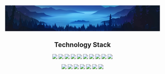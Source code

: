 <p align="center">
<img src="https://raw.githubusercontent.com/nicoPuegher/nicoPuegher/main/images/new-header.jpg">
</p>

<h2 align="center">Technology Stack</h2>
<!-- frontend -->
<p align="center">
<!-- html -->
<img src="https://img.shields.io/badge/html5-%23E34F26.svg?style=for-the-badge&logo=html5&logoColor=white"/>
<!-- css -->
<img src="https://img.shields.io/badge/css3-%231572B6.svg?style=for-the-badge&logo=css3&logoColor=white"/>
  <!-- tailwind css -->
<img src="https://img.shields.io/badge/tailwindcss-%2338B2AC.svg?style=for-the-badge&logo=tailwind-css&logoColor=white"/>
<!-- sass -->
<img src="https://img.shields.io/badge/SASS-hotpink.svg?style=for-the-badge&logo=SASS&logoColor=white"/>
<!-- javascript -->
<img src="https://img.shields.io/badge/javascript-%23323330.svg?style=for-the-badge&logo=javascript&logoColor=%23F7DF1E"/>
<!-- redux -->
<img src="https://img.shields.io/badge/redux-%23593d88.svg?style=for-the-badge&logo=redux&logoColor=white"/>
<!-- react -->
<img src="https://img.shields.io/badge/react-%2320232a.svg?style=for-the-badge&logo=react&logoColor=%2361DAFB"/>
<!-- chakra ui -->
<img src="https://img.shields.io/badge/chakra-%234ED1C5.svg?style=for-the-badge&logo=chakraui&logoColor=white"/>
<!-- material ui -->
<img src="https://img.shields.io/badge/MUI-%230081CB.svg?style=for-the-badge&logo=mui&logoColor=white"/>
<!-- github -->
<img src="https://img.shields.io/badge/github-%23121011.svg?style=for-the-badge&logo=github&logoColor=white"/>
</p>

<!-- backend -->
<p align="center">
<!-- npm -->
<img src="https://img.shields.io/badge/NPM-%23CB3837.svg?style=for-the-badge&logo=npm&logoColor=white"/>
<!-- nodejs -->
<img src="https://img.shields.io/badge/node.js-6DA55F?style=for-the-badge&logo=node.js&logoColor=white"/>
<!-- express -->
<img src="https://img.shields.io/badge/express.js-%23404d59.svg?style=for-the-badge&logo=express&logoColor=%2361DAFB"/>
<!-- mongodb -->
<img src="https://img.shields.io/badge/MongoDB-%234ea94b.svg?style=for-the-badge&logo=mongodb&logoColor=white"/>
<!-- jest -->
<img src="https://img.shields.io/badge/-jest-%23C21325?style=for-the-badge&logo=jest&logoColor=white"/>
<!-- git -->
<img src="https://img.shields.io/badge/git-%23F05033.svg?style=for-the-badge&logo=git&logoColor=white"/>
<!-- macos -->
<img src="https://img.shields.io/badge/mac%20os-000000?style=for-the-badge&logo=macos&logoColor=F0F0F0"/>
</p>
